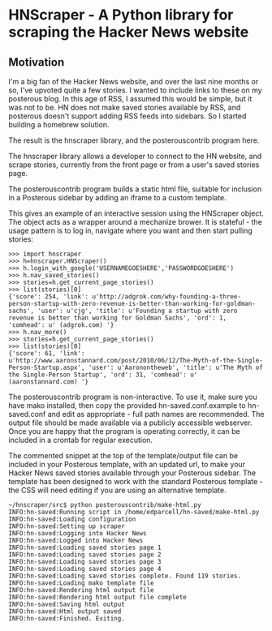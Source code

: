 HNScraper - A Python library for scraping the Hacker News website
=================================================================

Motivation
----------

I'm a big fan of the Hacker News website, and over the last nine months or so, I've upvoted quite a few stories. I wanted to include links to these on my posterous blog. In this age of RSS, I assumed this would be simple, but it was not to be. HN does not make saved stories available by RSS, and posterous doesn't support adding RSS feeds into sidebars. So I started building a homebrew solution.

The result is the hnscraper library, and the posterouscontrib program here.

The hnscraper library allows a developer to connect to the HN website, and scrape stories, currently from the front page or from a user's saved stories page.

The posterouscontrib program builds a static html file, suitable for inclusion in a Posterous sidebar by adding an iframe to a custom template.

This gives an example of an interactive session using the HNScraper object. The object acts as a wrapper around a mechanize brower. It is stateful - the usage pattern is to log in, navigate where you want and then start pulling stories:

	>>> import hnscraper
	>>> h=hnscraper.HNScraper()
	>>> h.login_with_google('USERNAMEGOESHERE','PASSWORDGOESHERE')
	>>> h.nav_saved_stories()
	>>> stories=h.get_current_page_stories()
	>>> list(stories)[0]
	{'score': 254, 'link': u'http://adgrok.com/why-founding-a-three-person-startup-with-zero-revenue-is-better-than-working-for-goldman-sachs', 'user': u'cjg', 'title': u'Founding a startup with zero revenue is better than working for Goldman Sachs', 'ord': 1, 'comhead': u' (adgrok.com) '}
	>>> h.nav_more()
	>>> stories=h.get_current_page_stories()
	>>> list(stories)[0]
	{'score': 61, 'link': u'http://www.aaronstannard.com/post/2010/06/12/The-Myth-of-the-Single-Person-Startup.aspx', 'user': u'Aaronontheweb', 'title': u'The Myth of the Single-Person Startup', 'ord': 31, 'comhead': u' (aaronstannard.com) '}

The posterouscontrib program is non-interactive. To use it, make sure you have mako installed, then copy the provided hn-saved.conf.example to hn-saved.conf and edit as appropriate - full path names are recommended. The output file should be made available via a publicly accessible webserver. Once you are happy that the program is operating correctly, it can be included in a crontab for regular execution. 

The commented snippet at the top of the template/output file can be included in your Posterous template, with an updated url, to make your Hacker News saved stories available through your Posterous sidebar. The template has been designed to work with the standard Posterous template - the CSS will need editing if you are using an alternative template.

	~/hnscraper/src$ python posterouscontrib/make-html.py
	INFO:hn-saved:Running script in /home/edparcell/hn-saved/make-html.py
	INFO:hn-saved:Loading configuration
	INFO:hn-saved:Setting up scraper
	INFO:hn-saved:Logging into Hacker News
	INFO:hn-saved:Logged into Hacker News
	INFO:hn-saved:Loading saved stories page 1
	INFO:hn-saved:Loading saved stories page 2
	INFO:hn-saved:Loading saved stories page 3
	INFO:hn-saved:Loading saved stories page 4
	INFO:hn-saved:Loading saved stories complete. Found 119 stories.
	INFO:hn-saved:Loading mako template file
	INFO:hn-saved:Rendering html output file
	INFO:hn-saved:Rendering html output file complete
	INFO:hn-saved:Saving html output
	INFO:hn-saved:Html output saved
	INFO:hn-saved:Finished. Exiting.
	
